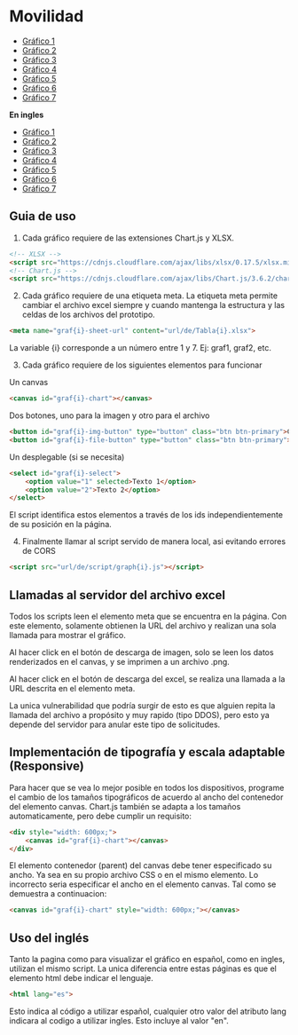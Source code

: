 # Movilidad

+ [Gráfico 1](https://loveoken.github.io/prototipo-chart-js/views/graph1.html)
+ [Gráfico 2](https://loveoken.github.io/prototipo-chart-js/views/graph2.html)
+ [Gráfico 3](https://loveoken.github.io/prototipo-chart-js/views/graph3.html)
+ [Gráfico 4](https://loveoken.github.io/prototipo-chart-js/views/graph4.html)
+ [Gráfico 5](https://loveoken.github.io/prototipo-chart-js/views/graph5.html)
+ [Gráfico 6](https://loveoken.github.io/prototipo-chart-js/views/graph6.html)
+ [Gráfico 7](https://loveoken.github.io/prototipo-chart-js/views/graph7.html)

**En ingles**

+ [Gráfico 1](https://loveoken.github.io/prototipo-chart-js/views/graph1en.html)
+ [Gráfico 2](https://loveoken.github.io/prototipo-chart-js/views/graph2en.html)
+ [Gráfico 3](https://loveoken.github.io/prototipo-chart-js/views/graph3en.html)
+ [Gráfico 4](https://loveoken.github.io/prototipo-chart-js/views/graph4en.html)
+ [Gráfico 5](https://loveoken.github.io/prototipo-chart-js/views/graph5en.html)
+ [Gráfico 6](https://loveoken.github.io/prototipo-chart-js/views/graph6en.html)
+ [Gráfico 7](https://loveoken.github.io/prototipo-chart-js/views/graph7en.html)

## Guia de uso

1. Cada gráfico requiere de las extensiones Chart.js y XLSX.

```html
<!-- XLSX -->
<script src="https://cdnjs.cloudflare.com/ajax/libs/xlsx/0.17.5/xlsx.min.js" integrity="sha512-BMIFH0QGwPdinbGu7AraCzG9T4hKEkcsbbr+Uqv8IY3G5+JTzs7ycfGbz7Xh85ONQsnHYrxZSXgS1Pdo9r7B6w==" crossorigin="anonymous" referrerpolicy="no-referrer"></script>
<!-- Chart.js -->
<script src="https://cdnjs.cloudflare.com/ajax/libs/Chart.js/3.6.2/chart.min.js" integrity="sha512-tMabqarPtykgDtdtSqCL3uLVM0gS1ZkUAVhRFu1vSEFgvB73niFQWJuvviDyBGBH22Lcau4rHB5p2K2T0Xvr6Q==" crossorigin="anonymous" referrerpolicy="no-referrer"></script>
```

2. Cada gráfico requiere de una etiqueta meta. La etiqueta meta permite cambiar el archivo excel siempre y cuando mantenga la estructura y las celdas de los archivos del prototipo.

```html
<meta name="graf{i}-sheet-url" content="url/de/Tabla{i}.xlsx">
```

La variable {i} corresponde a un número entre 1 y 7. Ej: graf1, graf2, etc.

3. Cada gráfico requiere de los siguientes elementos para funcionar

Un canvas
```html
<canvas id="graf{i}-chart"></canvas>
```

Dos botones, uno para la imagen y otro para el archivo
```html
<button id="graf{i}-img-button" type="button" class="btn btn-primary">Contenido 1</button>
<button id="graf{i}-file-button" type="button" class="btn btn-primary">Contenido 2</button>
```

Un desplegable (si se necesita)
```html
<select id="graf{i}-select">
    <option value="1" selected>Texto 1</option>
    <option value="2">Texto 2</option>
</select>
```

El script identifica estos elementos a través de los ids independientemente de su posición en la página.

4. Finalmente llamar al script servido de manera local, asi evitando errores de CORS

```html
<script src="url/de/script/graph{i}.js"></script>
```

## Llamadas al servidor del archivo excel

Todos los scripts leen el elemento meta que se encuentra en la página. Con este elemento, solamente obtienen la URL del archivo y realizan una sola llamada para mostrar el gráfico.

Al hacer click en el botón de descarga de imagen, solo se leen los datos renderizados en el canvas, y se imprimen a un archivo .png.

Al hacer click en el botón de descarga del excel, se realiza una llamada a la URL descrita en el elemento meta. 

La unica vulnerabilidad que podría surgir de esto es que alguien repita la llamada del archivo a propósito y muy rapido (tipo DDOS), pero esto ya depende del servidor para anular este tipo de solicitudes.

## Implementación de tipografía y escala adaptable (Responsive)

Para hacer que se vea lo mejor posible en todos los dispositivos, programe el cambio de los tamaños tipográficos de acuerdo al ancho del contenedor del elemento canvas.
Chart.js también se adapta a los tamaños automaticamente, pero debe cumplir un requisito:

```html
<div style="width: 600px;">
    <canvas id="graf{i}-chart"></canvas>
</div>
```

El elemento contenedor (parent) del canvas debe tener especificado su ancho. Ya sea en su propio archivo CSS o en el mismo elemento. Lo incorrecto seria especificar el ancho en el elemento canvas. Tal como se demuestra a continuacion:

```html
<canvas id="graf{i}-chart" style="width: 600px;"></canvas>
```

## Uso del inglés

Tanto la pagina como para visualizar el gráfico en español, como en ingles, utilizan el mismo script. La unica diferencia entre estas páginas es que el elemento html debe indicar el lenguaje.
    
```html
<html lang="es">
```

Esto indica al código a utilizar español, cualquier otro valor del atributo lang indicara al codigo a utilizar ingles. Esto incluye al valor "en".


